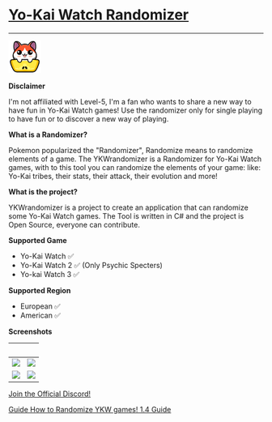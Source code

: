 # [Yo-Kai Watch Randomizer](https://github.com/Tiniifan/YKWrandomizer/releases/tag/1.1.0.0)
___________________________________________________________________________

<img src="https://github.com/Tiniifan/YKWrandomizer/blob/main/YKWrandomizer/Icon.png" width="64" height="64">

**Disclaimer**

I'm not affiliated with Level-5, I'm a fan who wants to share a new way to have fun in Yo-Kai Watch games!
Use the randomizer only for single playing to have fun or to discover a new way of playing.

**What is a Randomizer?**

Pokemon popularized the "Randomizer", Randomize means to randomize elements of a game.
The YKWrandomizer is a Randomizer for Yo-Kai Watch games, with to this tool you can randomize the elements of your game:
like: Yo-Kai tribes, their stats, their attack, their evolution and more!

**What is the project?**

YKWrandomizer is a project to create an application that can randomize some Yo-Kai Watch games.
The Tool is written in C# and the project is Open Source, everyone can contribute.

**Supported Game**
- Yo-Kai Watch ✅
- Yo-Kai Watch 2 ✅ (Only Psychic Specters)
- Yo-kai Watch 3 ✅

**Supported Region**
- European ✅
- American ✅

**Screenshots**

ㅤ | ㅤ
:-------------------------:|:------------------------:
![](https://i.imgur.com/1e6P844.png) |  ![](https://imgur.com/pXfFPHI.png)
![](https://media.discordapp.net/attachments/1087091821995360327/1115248584674254879/image.png)  |  ![](https://media.discordapp.net/attachments/1087091821995360327/1115252996796850186/image.png)

[Join the Official Discord!](https://discord.gg/3wKp5ZxA9N)

[Guide How to Randomize YKW games! 1.4 Guide](https://github.com/Tiniifan/YKWrandomizer/wiki)
